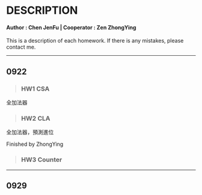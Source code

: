 # DESCRIPTION

#### Author :  Chen JenFu | Cooperator :  Zen ZhongYing

This is a description of each homework. If there is any mistakes, please contact me.


---
## 0922
>### HW1 CSA
全加法器

>### HW2 CLA
全加法器，預測進位

Finished by ZhongYing
>### HW3 Counter

---
## 0929